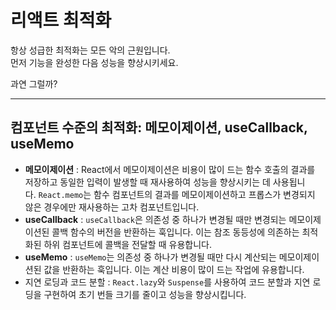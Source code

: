 # 리액트 최적화

항상 성급한 최적화는 모든 악의 근원입니다. <br>
먼저 기능을 완성한 다음 성능을 향상시키세요.

과연 그럴까?

<hr />

## **컴포넌트 수준의 최적화: 메모이제이션, useCallback, useMemo**

- **메모이제이션** : React에서 메모이제이션은 비용이 많이 드는 함수 호출의 결과를 저장하고 동일한 입력이 발생할 때 재사용하여 성능을 향상시키는 데 사용됩니다. `React.memo`는 함수 컴포넌트의 결과를 메모이제이션하고 프롭스가 변경되지 않은 경우에만 재사용하는 고차 컴포넌트입니다.
- **useCallback** : `useCallback`은 의존성 중 하나가 변경될 때만 변경되는 메모이제이션된 콜백 함수의 버전을 반환하는 훅입니다. 이는 참조 동등성에 의존하는 최적화된 하위 컴포넌트에 콜백을 전달할 때 유용합니다.
- **useMemo** : `useMemo`는 의존성 중 하나가 변경될 때만 다시 계산되는 메모이제이션된 값을 반환하는 훅입니다. 이는 계산 비용이 많이 드는 작업에 유용합니다.
- 지연 로딩과 코드 분할 : `React.lazy`와 `Suspense`를 사용하여 코드 분할과 지연 로딩을 구현하여 초기 번들 크기를 줄이고 성능을 향상시킵니다.
